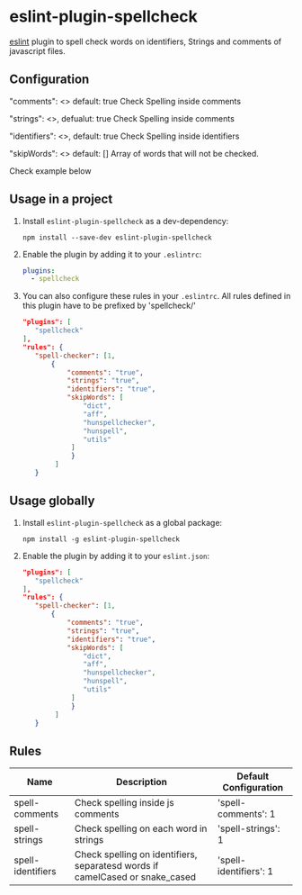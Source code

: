 # eslint-plugin-spellcheck
[eslint](http://eslint.org) plugin to spell check words on identifiers, Strings and comments of javascript files.

## Configuration

"comments": <<Boolean>> default: true
Check Spelling inside comments

"strings": <<Boolean>>, defualut: true
Check Spelling inside comments

"identifiers": <<Boolean>>, default: true
Check Spelling inside identifiers

"skipWords": <<Array Of Strings>> default: []
Array of words that will not be checked.

Check example below

## Usage in a project

1. Install `eslint-plugin-spellcheck` as a dev-dependency:

    ```shell
    npm install --save-dev eslint-plugin-spellcheck
    ```

2. Enable the plugin by adding it to your `.eslintrc`:

    ```yaml
    plugins:
      - spellcheck
    ```
3. You can also configure these rules in your `.eslintrc`. All rules defined in this plugin have to be prefixed by 'spellcheck/'

    ```json
    "plugins": [
       "spellcheck"
   ],
   "rules": {
       "spell-checker": [1,
           {
               "comments": "true",
               "strings": "true",
               "identifiers": "true",
               "skipWords": [
                   "dict",
                   "aff",
                   "hunspellchecker",
                   "hunspell",
                   "utils"
                ]
                }
            ]
       }
    ```

## Usage globally

1. Install `eslint-plugin-spellcheck` as a global package:

    ```shell
    npm install -g eslint-plugin-spellcheck
    ```

2. Enable the plugin by adding it to your `eslint.json`:

    ```json
    "plugins": [
       "spellcheck"
   ],
   "rules": {
       "spell-checker": [1,
           {
               "comments": "true",
               "strings": "true",
               "identifiers": "true",
               "skipWords": [
                   "dict",
                   "aff",
                   "hunspellchecker",
                   "hunspell",
                   "utils"
                ]
                }
            ]
       }
    ```

## Rules

| Name  | Description | Default Configuration |
| ------------- | ------------- | ------------- |
| spell-comments  | Check spelling inside js comments | 'spell-comments': 1 |
| spell-strings | Check spelling on each word in strings | 'spell-strings': 1 |
| spell-identifiers | Check spelling on identifiers, separatesd words if camelCased or snake_cased | 'spell-identifiers': 1 |
